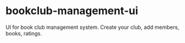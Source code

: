 # bookclub-management-ui
UI for book club management system. Create your club, add members, books, ratings.
